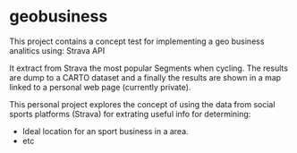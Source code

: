 # geobusiness
This project contains a concept test for implementing a geo business analitics using: Strava API

It extract from Strava the most popular Segments when cycling. 
The results are dump to a CARTO dataset and a finally the results are shown in a map linked to a personal
web page (currently private).

This personal project explores the concept of using the data from social sports platforms (Strava) for
extrating useful info for determining:

- Ideal location for an sport business in a area.
- etc
